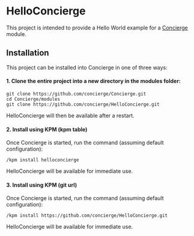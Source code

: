 # HelloConcierge 

This project is intended to provide a Hello World example for a [Concierge](https://github.com/concierge/Concierge) module.

## Installation
This project can be installed into Concierge in one of three ways:

#### 1. Clone the entire project into a new directory in the modules folder:
```
git clone https://github.com/concierge/Concierge.git
cd Concierge/modules
git clone https://github.com/concierge/HelloConcierge.git
```
HelloConcierge will then be available after a restart.

#### 2. Install using KPM (kpm table)
Once Concierge is started, run the command (assuming default configuration):
```
/kpm install helloconcierge
```
HelloConcierge will be available for immediate use.

#### 3. Install using KPM (git url)
Once Concierge is started, run the command (assuming default configuration):
```
/kpm install https://github.com/concierge/HelloConcierge.git
```
HelloConcierge will be available for immediate use.
